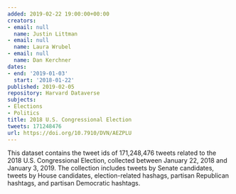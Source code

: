 ```yaml
---
added: 2019-02-22 19:00:00+00:00
creators:
- email: null
  name: Justin Littman
- email: null
  name: Laura Wrubel
- email: null
  name: Dan Kerchner
dates:
- end: '2019-01-03'
  start: '2018-01-22'
published: 2019-02-05
repository: Harvard Dataverse
subjects:
- Elections
- Politics
title: 2018 U.S. Congressional Election
tweets: 171248476
url: https://doi.org/10.7910/DVN/AEZPLU
---
```


This dataset contains the tweet ids of 171,248,476 tweets related to  the 2018 U.S. Congressional Election, collected between January 22,  2018 and January 3, 2019. The collection includes tweets by Senate  candidates, tweets by House candidates, election-related hashags,  partisan Republican hashtags, and partisan Democratic hashtags.
